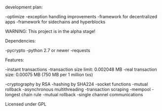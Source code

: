 development plan:

-optimize
-exception handling improvements
-framework for decentralized apps
-framework for sidechains and hyperblocks

WARNING: This project is in the alpha stage!

Dependencies:

-pycrypto -python 2.7 or newer
-requests

Features:

-instant transactions
-transaction size limit: 0.002048 MB
-real transaction size: 0.00075 MB (750 MB per 1 million txs)

-cryptography by RSA
-hashing by SHA224
-socket functions
-mutual rollback
-asynchronous multithreading
-transaction scraping
-mempool
-longest chain rule 
-mutual rollback 
-single channel communications

Licensed under GPL

